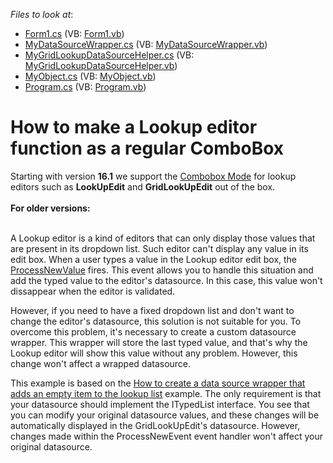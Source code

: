 <!-- default file list -->
*Files to look at*:

* [Form1.cs](./CS/WindowsApplication1/Form1.cs) (VB: [Form1.vb](./VB/WindowsApplication1/Form1.vb))
* [MyDataSourceWrapper.cs](./CS/WindowsApplication1/MyDataSourceWrapper/MyDataSourceWrapper.cs) (VB: [MyDataSourceWrapper.vb](./VB/WindowsApplication1/MyDataSourceWrapper/MyDataSourceWrapper.vb))
* [MyGridLookupDataSourceHelper.cs](./CS/WindowsApplication1/MyDataSourceWrapper/MyGridLookupDataSourceHelper.cs) (VB: [MyGridLookupDataSourceHelper.vb](./VB/WindowsApplication1/MyDataSourceWrapper/MyGridLookupDataSourceHelper.vb))
* [MyObject.cs](./CS/WindowsApplication1/MyDataSourceWrapper/MyObject.cs) (VB: [MyObject.vb](./VB/WindowsApplication1/MyDataSourceWrapper/MyObject.vb))
* [Program.cs](./CS/WindowsApplication1/Program.cs) (VB: [Program.vb](./VB/WindowsApplication1/Program.vb))
<!-- default file list end -->
# How to make a Lookup editor function as a regular ComboBox


<p>Starting with version <strong>16.1</strong> we support the <a href="https://documentation.devexpress.com/WindowsForms/116019/Controls-and-Libraries/Editors-and-Simple-Controls/Lookup-Editors/Combobox-Mode-Allow-Entering-New-Values">Combobox Mode</a> for lookup editors such as <strong>LookUpEdit</strong> and <strong>GridLookUpEdit</strong> out of the box. <br><br><strong>For older versions:</strong></p>
<p><br>A Lookup editor is a kind of editors that can only display those values that are present in its dropdown list. Such editor can't display any value in its edit box. When a user types a value in the Lookup editor edit box, the <a href="http://documentation.devexpress.com/#WindowsForms/DevExpressXtraEditorsLookUpEditBase_ProcessNewValuetopic">ProcessNewValue</a> fires. This event allows you to handle this situation and add the typed value to the editor's datasource. In this case, this value won't dissappear when the editor is validated.</p>
<p>However, if you need to have a fixed dropdown list and don't want to change the editor's datasource, this solution is not suitable for you. To overcome this problem, it's necessary to create a custom datasource wrapper. This wrapper will store the last typed value, and that's why the Lookup editor will show this value without any problem. However, this change won't affect a wrapped datasource.</p>
<p>This example is based on the <a href="https://www.devexpress.com/Support/Center/p/E1180">How to create a data source wrapper that adds an empty item to the lookup list</a> example. The only requirement is that your datasource should implement the ITypedList interface. You see that you can modify your original datasource values, and these changes will be automatically displayed in the GridLookUpEdit's datasource. However, changes made within the ProcessNewEvent event handler won't affect your original datasource.</p>

<br/>


